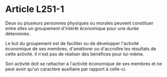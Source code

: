 # Article L251-1

Deux ou plusieurs personnes physiques ou morales peuvent constituer entre elles un groupement d'intérêt économique pour une durée déterminée.

Le but du groupement est de faciliter ou de développer l'activité économique de ses membres, d'améliorer ou d'accroître les résultats de cette activité. Il n'est pas de réaliser des bénéfices pour lui-même.

Son activité doit se rattacher à l'activité économique de ses membres et ne peut avoir qu'un caractère auxiliaire par rapport à celle-ci.
